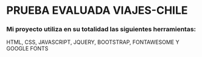 # PRUEBA EVALUADA VIAJES-CHILE

### Mi proyecto utiliza en su totalidad las siguientes herramientas:
HTML, CSS, JAVASCRIPT, JQUERY, BOOTSTRAP, FONTAWESOME Y GOOGLE FONTS